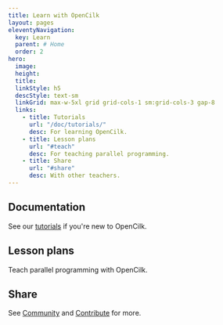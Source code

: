 ```yaml
---
title: Learn with OpenCilk
layout: pages
eleventyNavigation:
  key: Learn
  parent: # Home
  order: 2
hero:
  image: 
  height: 
  title: 
  linkStyle: h5
  descStyle: text-sm
  linkGrid: max-w-5xl grid grid-cols-1 sm:grid-cols-3 gap-8
  links:
    - title: Tutorials
      url: "/doc/tutorials/"
      desc: For learning OpenCilk.
    - title: Lesson plans
      url: "#teach"
      desc: For teaching parallel programming.
    - title: Share
      url: "#share"
      desc: With other teachers.
---
```


## Documentation

See our [tutorials](/doc/tutorials/) if you're new to OpenCilk.

## Lesson plans<a name="teach"></a>

Teach parallel programming with OpenCilk.

## Share<a name="share"></a>

See [Community](/community/) and [Contribute](/contribute/) for more.

